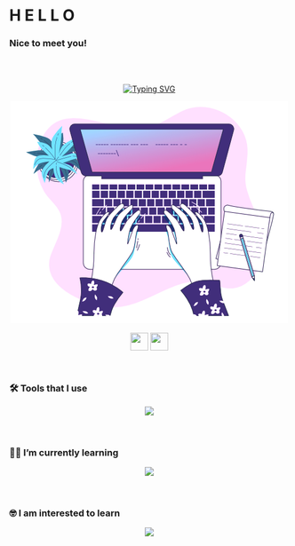 <h1><strong>H E L L O <img src="https://slackmojis.com/emojis/8809-wave_hello/download" alt="" width=35 /></strong></h1>
<h3><strong>Nice to meet you!</strong></h3>
<br>
<br>
<p align="center">
<a href="https://git.io/typing-svg"><img src="https://readme-typing-svg.herokuapp.com?font=Caveat&weight=600&size=85&duration=3500&pause=1250&color=E86EB6&center=true&width=1080&height=120&lines=I'm+Marta+Fag%C3%BAndez;I'm+a+Front+End+Developer;Dreaming+Big+and+Working+Hard" alt="Typing SVG" /></a> </p>

<p align="center">
<img src="https://raw.githubusercontent.com/MartaFagundez/FCC-ResponsiveWebDesign-Projects/master/portfolio/img/laptop3.png"/></p>

<p align="center">
<a href="https://www.linkedin.com/in/martafagundezrodriguez/" target="_blank" rel="noreferrer"><img src="https://raw.githubusercontent.com/danielcranney/readme-generator/main/public/icons/socials/linkedin.svg" width="32" height="32" /></a> <a href="https://www.codepen.io/martafagundez" target="_blank" rel="noreferrer"><img src="https://raw.githubusercontent.com/danielcranney/readme-generator/main/public/icons/socials/codepen.svg" width="32" height="32" /></a> </p>
<br>

<h3 align="left">🛠 Tools that I use</h3>

<p align="center">
  <a href="https://skillicons.dev">
    <img src="https://skillicons.dev/icons?i=react,nextjs,js,ts,html,css,bootstrap,tailwind,sass,vite,nodejs,py,flask,git,github,vscode,postman,figma&perline=9" />
  </a>
</p>
<br>

<h3 align="left">👩‍💻  I’m currently learning</h3>

<p align="center">
  <a href="https://skillicons.dev">
    <img src="https://skillicons.dev/icons?i=sentry,fastapi,jest,materialui,angular,threejs,express,firebase,supabase&perline=9" />
  </a>
</p>
<br>

<h3 align="left">🤓 I am interested to learn</h3>

<p align="center">
  <a href="https://skillicons.dev">
    <img src="https://skillicons.dev/icons?i=astro,vue,nuxtjs,svelte,graphql,mongodb,vitest,docker,aws&perline=9" />
  </a>
</p>
<br>
<br>

<!---
MartaFagundez/MartaFagundez is a ✨ special ✨ repository because its `README.md` (this file) appears on your GitHub profile.
You can click the Preview link to take a look at your changes.
--->
